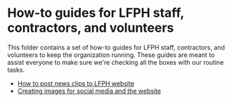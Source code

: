 # How-to guides for LFPH staff, contractors, and volunteers

This folder contains a set of how-to guides for LFPH staff, contractors, and volunteers to keep the organization running. These guides are meant to assist everyone to make sure we're checking all the boxes with our routine tasks.

* [How to post news clips to LFPH website](posting-news-to-website.md)
* [Creating images for social media and the website](creating-images.md)
